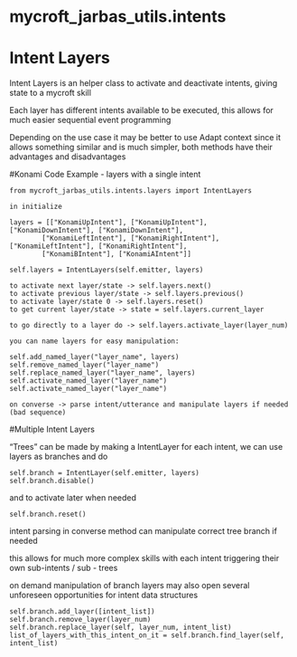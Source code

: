 # mycroft_jarbas_utils.intents

# Intent Layers

Intent Layers is an helper class to activate and deactivate intents, giving state to a mycroft skill

Each layer has different intents available to be executed, this allows for much easier sequential event programming

Depending on the use case it may be better to use Adapt context since it allows something similar and is much simpler, both methods have their advantages and disadvantages

#Konami Code Example - layers with a single intent

    from mycroft_jarbas_utils.intents.layers import IntentLayers

    in initialize

    layers = [["KonamiUpIntent"], ["KonamiUpIntent"], ["KonamiDownIntent"], ["KonamiDownIntent"],
            ["KonamiLeftIntent"], ["KonamiRightIntent"], ["KonamiLeftIntent"], ["KonamiRightIntent"],
            ["KonamiBIntent"], ["KonamiAIntent"]]

    self.layers = IntentLayers(self.emitter, layers)

    to activate next layer/state -> self.layers.next()
    to activate previous layer/state -> self.layers.previous()
    to activate layer/state 0 -> self.layers.reset()
    to get current layer/state -> state = self.layers.current_layer

    to go directly to a layer do -> self.layers.activate_layer(layer_num)

    you can name layers for easy manipulation:

    self.add_named_layer("layer_name", layers)
    self.remove_named_layer("layer_name")
    self.replace_named_layer("layer_name", layers)
    self.activate_named_layer("layer_name")
    self.activate_named_layer("layer_name")

    on converse -> parse intent/utterance and manipulate layers if needed (bad sequence)

#Multiple Intent Layers

“Trees” can be made by making a IntentLayer for each intent, we can use layers as branches and do

    self.branch = IntentLayer(self.emitter, layers)
    self.branch.disable()

and to activate later when needed

    self.branch.reset()

intent parsing in converse method can manipulate correct tree branch if needed

this allows for much more complex skills with each intent triggering their own sub-intents / sub - trees

on demand manipulation of branch layers may also open several unforeseen opportunities for intent data structures

    self.branch.add_layer([intent_list])
    self.branch.remove_layer(layer_num)
    self.branch.replace_layer(self, layer_num, intent_list)
    list_of_layers_with_this_intent_on_it = self.branch.find_layer(self, intent_list)
